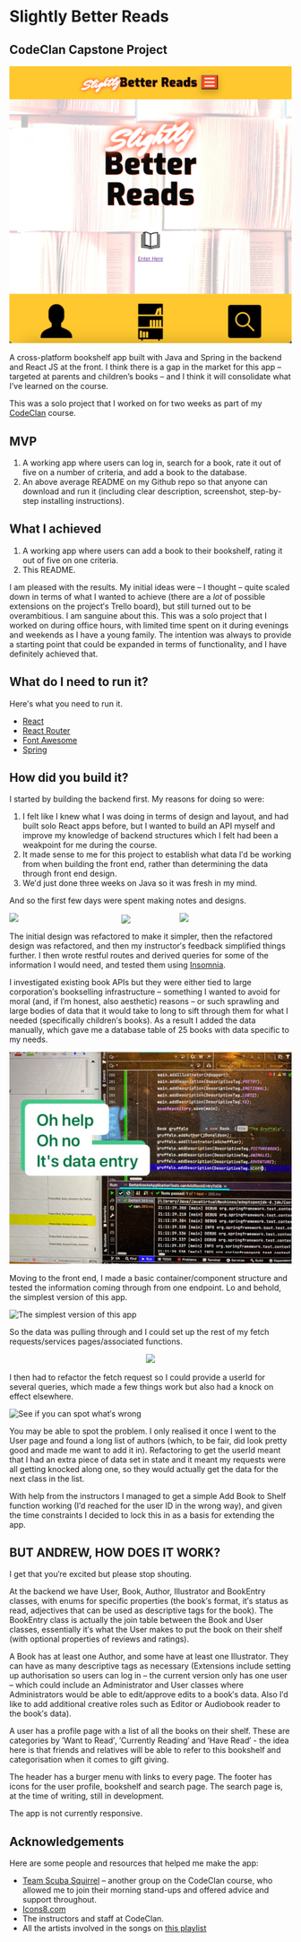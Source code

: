 # Slightly Better Reads 
## CodeClan Capstone Project

![Screenshot of the app's homepage](https://github.com/aagb1884/capstone_project/blob/adding_services/client/public/README_images/home_page.png?raw=true)

A cross-platform bookshelf app built with Java and Spring in the backend and React JS at the front.
I think there is a gap in the market for this app – targeted at parents and children’s books – and I think it will consolidate what I’ve learned on the course.

This was a solo project that I worked on for two weeks as part of my [CodeClan](https://codeclan.com/) course.

## MVP

1. A working app where users can log in, search for a book, rate it out of five on a number of criteria, and add a book to the database.
2. An above average README on my Github repo so that anyone can download and run it (including clear description, screenshot, step-by-step installing instructions).

## What I achieved

1. A working app where users can add a book to their bookshelf, rating it out of five on one criteria.
2. This README.

I am pleased with the results. My initial ideas were – I thought – quite scaled down in terms of what I wanted to achieve (there are a *lot* of possible extensions on the project′s Trello board), but still turned out to be overambitious. I am sanguine about this. This was a solo project that I worked on during office hours, with limited time spent on it during evenings and weekends as I have a young family. The intention was always to provide a starting point that could be expanded in terms of functionality, and I have definitely achieved that. 

## What do I need to run it?

Here′s what you need to run it.

* [React](https://react.dev/)
* [React Router](https://reactrouter.com/en/main)
* [Font Awesome](https://fontawesome.com/v5/docs/web/use-with/react)
* [Spring](https://spring.io/)

## How did you build it?

I started by building the backend first. My reasons for doing so were:

1. I felt like I knew what I was doing in terms of design and layout, and had built solo React apps before, but I wanted to build an API myself and improve my knowledge of backend structures which I felt had been a weakpoint for me during the course.
2. It made sense to me for this project to establish what data I′d be working from when building the front end, rather than determining the data through front end design.
3. We′d just done three weeks on Java so it was fresh in my mind.

And so the first few days were spent making notes and designs. 

<img align="center" src="https://github.com/aagb1884/capstone_project/assets/113289014/e6687004-b1d4-49b5-90bf-70b8850f7ebf" width="200">

<img align="left" src="https://github.com/aagb1884/capstone_project/assets/113289014/b8d68fa2-7e76-48e6-a91f-4630b6de4ee4" width="200">

<img align="right" src="https://github.com/aagb1884/capstone_project/assets/113289014/4aacc598-8087-4b97-a02b-19d2d0fd3776" width="200">

The initial design was refactored to make it simpler, then the refactored design was refactored, and then my instructor′s feedback simplified things further. I then wrote restful routes and derived queries for some of the information I would need, and tested them using [Insomnia](https://insomnia.rest/).

I investigated existing book APIs but they were either tied to large corporation′s bookselling infrastructure – something I wanted to avoid for moral (and, if I′m honest, also aesthetic) reasons – or such sprawling and large bodies of data that it would take to long to sift through them for what I needed (specifically children′s books). As a result I added the data manually, which gave me a database table of 25 books with data specific to my needs.

![Data Entry](https://github.com/aagb1884/capstone_project/blob/adding_services/client/public/README_images/data_entry.jpeg?raw=true)


Moving to the front end, I made a basic container/component structure and tested the information coming through from one endpoint. Lo and behold, the simplest version of this app.

![The simplest version of this app](https://github.com/aagb1884/capstone_project/blob/adding_services/client/public/README_images/basic_version.png?raw=true)

So the data was pulling through and I could set up the rest of my fetch requests/services pages/associated functions.

<p align="center"> <img height="300" src="https://github.com/aagb1884/capstone_project/assets/113289014/387bf08a-94e7-4bb0-b151-1992446795ca" >
</p>

I then had to refactor the fetch request so I could provide a userId for several queries, which made a few things work but also had a knock on effect elsewhere.

![See if you can spot what′s wrong](https://github.com/aagb1884/capstone_project/blob/adding_services/client/public/README_images/this_is_fine.png?raw=true)

You may be able to spot the problem. I only realised it once I went to the User page and found a long list of authors (which, to be fair, did look pretty good and made me want to add it in). Refactoring to get the userId meant that I had an extra piece of data set in state and it meant my requests were all getting knocked along one, so they would actually get the data for the next class in the list.

With help from the instructors I managed to get a simple Add Book to Shelf function working (I′d reached for the user ID in the wrong way), and given the time constraints I decided to lock this in as a basis for extending the app.

## BUT ANDREW, HOW DOES IT WORK?

I get that you′re excited but please stop shouting. 

At the backend we have User, Book, Author, Illustrator and BookEntry classes, with enums for specific properties (the book′s format, it′s status as read, adjectives that can be used as descriptive tags for the book). The BookEntry class is actually the join table between the Book and User classes, essentially it′s what the User makes to put the book on their shelf (with optional properties of reviews and ratings).

A Book has at least one Author, and some have at least one Illustrator.  They can have as many descriptive tags as necessary (Extensions include setting up authorisation so users can log in – the current version only has one user – which could include an Administrator and User classes where Administrators would be able to edit/approve edits to a book′s data. Also I′d like to add additional creative roles such as Editor or Audiobook reader to the book′s data). 

A user has a profile page with a list of all the books on their shelf. These are categories by ′Want to Read′, ′Currently Reading′ and ′Have Read′ - the idea here is that friends and relatives will be able to refer to this bookshelf and categorisation when it comes to gift giving.

The header has a burger menu with links to every page. The footer has icons for the user profile, bookshelf and search page. The search page is, at the time of writing, still in development.

The app is not currently responsive.

## Acknowledgements

Here are some people and resources that helped me make the app:

* [Team Scuba Squirrel](https://github.com/GPSPic/Scuba_Squirrel) – another group on the CodeClan course, who allowed me to join their morning stand-ups and offered advice and support throughout.
* [Icons8.com](https://icons8.com/icons)
* The instructors and staff at CodeClan.
* All the artists involved in the songs on [this playlist](https://music.apple.com/gb/playlist/june-2023/pl.u-GgA5e66sd2rL2q)
